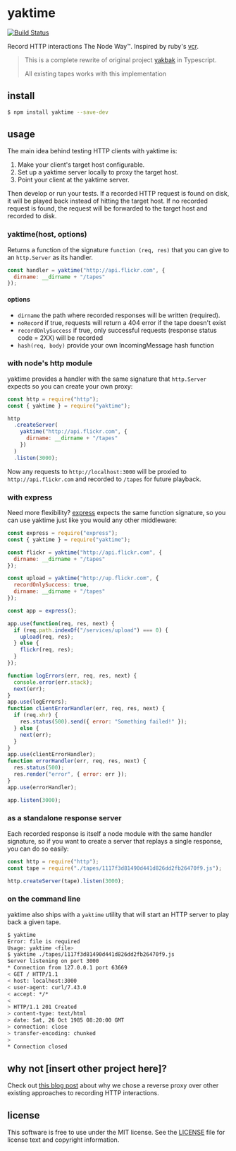 # yaktime

[![Build Status](https://travis-ci.org/yknx4/yaktime.svg?branch=master)](https://travis-ci.org/yknx4/yaktime)

Record HTTP interactions The Node Way™. Inspired by ruby's [vcr][1].

> This is a complete rewrite of original project [yakbak](https://github.com/flickr/yakbak) in Typescript.
>
> All existing tapes works with this implementation

## install

```bash
$ npm install yaktime --save-dev
```

## usage

The main idea behind testing HTTP clients with yaktime is:

1. Make your client's target host configurable.
2. Set up a yaktime server locally to proxy the target host.
3. Point your client at the yaktime server.

Then develop or run your tests. If a recorded HTTP request is found on disk, it will be played back instead of hitting the target host. If no recorded request is found, the request will be forwarded to the target host and recorded to disk.

### yaktime(host, options)

Returns a function of the signature `function (req, res)` that you can give to an `http.Server` as its handler.

```js
const handler = yaktime("http://api.flickr.com", {
  dirname: __dirname + "/tapes"
});
```

#### options

- `dirname` the path where recorded responses will be written (required).
- `noRecord` if true, requests will return a 404 error if the tape doesn't exist
- `recordOnlySuccess` if true, only successful requests (response status code = 2XX) will be recorded
- `hash(req, body)` provide your own IncomingMessage hash function

### with node's http module

yaktime provides a handler with the same signature that `http.Server` expects so you can create your own proxy:

```js
const http = require("http");
const { yaktime } = require("yaktime");

http
  .createServer(
    yaktime("http://api.flickr.com", {
      dirname: __dirname + "/tapes"
    })
  )
  .listen(3000);
```

Now any requests to `http://localhost:3000` will be proxied to `http://api.flickr.com` and recorded to `/tapes` for future playback.

### with express

Need more flexibility? [express](https://github.com/expressjs/express) expects the same function signature, so you can use yaktime just like you would any other middleware:

```js
const express = require("express");
const { yaktime } = require("yaktime");

const flickr = yaktime("http://api.flickr.com", {
  dirname: __dirname + "/tapes"
});

const upload = yaktime("http://up.flickr.com", {
  recordOnlySuccess: true,
  dirname: __dirname + "/tapes"
});

const app = express();

app.use(function(req, res, next) {
  if (req.path.indexOf("/services/upload") === 0) {
    upload(req, res);
  } else {
    flickr(req, res);
  }
});

function logErrors(err, req, res, next) {
  console.error(err.stack);
  next(err);
}
app.use(logErrors);
function clientErrorHandler(err, req, res, next) {
  if (req.xhr) {
    res.status(500).send({ error: "Something failed!" });
  } else {
    next(err);
  }
}
app.use(clientErrorHandler);
function errorHandler(err, req, res, next) {
  res.status(500);
  res.render("error", { error: err });
}
app.use(errorHandler);

app.listen(3000);
```

### as a standalone response server

Each recorded response is itself a node module with the same handler signature, so if you want to create a server that replays a single response, you can do so easily:

```js
const http = require("http");
const tape = require("./tapes/1117f3d81490d441d826dd2fb26470f9.js");

http.createServer(tape).listen(3000);
```

### on the command line

yaktime also ships with a `yaktime` utility that will start an HTTP server to play back a given tape.

```bash
$ yaktime
Error: file is required
Usage: yaktime <file>
$ yaktime ./tapes/1117f3d81490d441d826dd2fb26470f9.js
Server listening on port 3000
* Connection from 127.0.0.1 port 63669
< GET / HTTP/1.1
< host: localhost:3000
< user-agent: curl/7.43.0
< accept: */*
<
> HTTP/1.1 201 Created
> content-type: text/html
> date: Sat, 26 Oct 1985 08:20:00 GMT
> connection: close
> transfer-encoding: chunked
>
* Connection closed
```

## why not [insert other project here]?

Check out [this blog post][2] about why we chose a reverse proxy over other existing approaches to recording HTTP interactions.

## license

This software is free to use under the MIT license. See the [LICENSE][] file for license text and copyright information.

[1]: https://github.com/vcr/vcr
[2]: http://code.flickr.net/2016/04/25/introducing-yaktime-record-and-playback-http-interactions-in-nodejs/
[license]: https://github.com/yknx4/yaktime/blob/master/LICENSE
